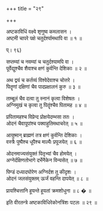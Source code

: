 +++
title = "२९"

+++
  
  
  
अष्टकाविधिं वक्ष्ये शृणुष्व कमलासन ।   
अष्टमी चापरे पक्षे चतुर्दर्श्यामथापि वा ॥ १ ॥  
  
प्। ९६)  
  
सप्तम्यां च नवम्यां च चतुर्दश्यामपि वा ।  
पूर्वेद्युश्चैव शैवाश्च क्षणं कुर्वन्ति देशिकाः ॥ २ ॥  
  
अथ द्वयं च कर्तव्यं विश्वेदेवाश्च चोत्तरे ।  
पितॄणां दक्षिणां चैव पादप्रक्षालनं कुरु ॥ ३ ॥  
  
ताम्बूलं चैव दत्वा तु स्नानं कृत्वा विशेषतः ।  
अग्निमुखं च कृत्वा तु पितॄंश्चैव पितामह ॥ ४ ॥  
  
प्रपितामहश्च विप्रेन्द प्रोक्षयेदम्भसा ततः ।  
ओदनं चैवापूपांश्च पक्वाहुतिमथाचरेत् ॥ ५ ॥  
  
आयुष्मान् ब्राह्मणं तत्र क्षणं कुर्वन्ति देशिकाः ।  
वस्त्रैः पुष्पैश्च धूपैश्च माल्यैः प्रपूजयेत् ॥ ६ ॥  
  
ओदनमाज्यसंयुक्तं पितृभ्यां चैव होमयेत् ।  
अग्नेर्दक्षिणतोभागे दर्भेनैकेन विन्यसेत् ॥ ७ ॥  
  
पिण्डं दध्यादघोरेण अग्निर्दश तु कीदृशः ।  
ओदनं जलसंयुक्तम् ऊर्जं वहन्ति दापयेत् ॥ ८ ॥  
  
प्रायश्चित्तानि हूयन्ते हूयतां क्रमशोधुना ॥ ८ � ॥  
  
इति वीरतन्त्रे अष्टकाविधिरेकोनत्रिंशः पटलः ॥ २९ ॥  
